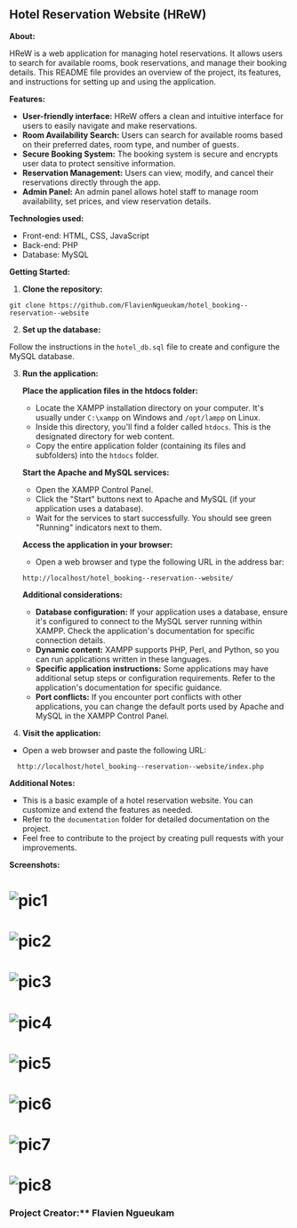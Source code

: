 ## Hotel Reservation Website (HReW) 

**About:**

HReW is a web application for managing hotel reservations. It allows users to search for available rooms, book reservations, and manage their booking details. This README file provides an overview of the project, its features, and instructions for setting up and using the application.

**Features:**

* **User-friendly interface:** HReW offers a clean and intuitive interface for users to easily navigate and make reservations.
* **Room Availability Search:** Users can search for available rooms based on their preferred dates, room type, and number of guests.
* **Secure Booking System:** The booking system is secure and encrypts user data to protect sensitive information.
* **Reservation Management:** Users can view, modify, and cancel their reservations directly through the app.
* **Admin Panel:** An admin panel allows hotel staff to manage room availability, set prices, and view reservation details.

**Technologies used:**

* Front-end: HTML, CSS, JavaScript
* Back-end: PHP
* Database: MySQL

**Getting Started:**

1. **Clone the repository:**

```
git clone https://github.com/FlavienNgueukam/hotel_booking--reservation--website
```

2. **Set up the database:**

Follow the instructions in the `hotel_db.sql` file to create and configure the MySQL database.

3. **Run the application:**

    **Place the application files in the htdocs folder:**

      - Locate the XAMPP installation directory on your computer. It's usually under `C:\xampp` on Windows and `/opt/lampp` on Linux.
      - Inside this directory, you'll find a folder called `htdocs`. This is the designated directory for web content.
      - Copy the entire application folder (containing its files and subfolders) into the `htdocs` folder.

   **Start the Apache and MySQL services:**

      - Open the XAMPP Control Panel.
      - Click the "Start" buttons next to Apache and MySQL (if your application uses a database).
      - Wait for the services to start successfully. You should see green "Running" indicators next to them.

   **Access the application in your browser:**

      - Open a web browser and type the following URL in the address bar:

   ```
   http://localhost/hotel_booking--reservation--website/
   ```

   **Additional considerations:**

   - **Database configuration:** If your application uses a database, ensure it's configured to connect to the MySQL server running within XAMPP. Check the application's documentation for specific connection details.
   - **Dynamic content:** XAMPP supports PHP, Perl, and Python, so you can run applications written in these languages.
   - **Specific application instructions:** Some applications may have additional setup steps or configuration requirements. Refer to the application's documentation for specific guidance.
   - **Port conflicts:** If you encounter port conflicts with other applications, you can change the default ports used by Apache and MySQL in the XAMPP Control Panel.


4. **Visit the application:**

- Open a web browser and paste the following URL:

```
  http://localhost/hotel_booking--reservation--website/index.php
```

**Additional Notes:**

* This is a basic example of a hotel reservation website. You can customize and extend the features as needed.
* Refer to the `documentation` folder for detailed documentation on the project.
* Feel free to contribute to the project by creating pull requests with your improvements.

**Screenshots:**

![pic1](https://github.com/FlavienNgueukam/hotel_booking--reservation--website/assets/118117597/cc3d45d8-0206-4670-9663-b5b2537fec46)
=================================================================================================================================================
![pic2](https://github.com/FlavienNgueukam/hotel_booking--reservation--website/assets/118117597/14b16889-8d03-47cc-bc9b-c3f45cb78331)
=================================================================================================================================================
![pic3](https://github.com/FlavienNgueukam/hotel_booking--reservation--website/assets/118117597/92c59a3e-7eb2-4da0-8cf9-4a3665634e99)
=================================================================================================================================================
![pic4](https://github.com/FlavienNgueukam/hotel_booking--reservation--website/assets/118117597/c7066cda-7c9b-4f79-9db9-53e519469c67)
=================================================================================================================================================
![pic5](https://github.com/FlavienNgueukam/hotel_booking--reservation--website/assets/118117597/0074de1e-0ac3-4d10-ab8e-e9317fc69010)
=================================================================================================================================================
![pic6](https://github.com/FlavienNgueukam/hotel_booking--reservation--website/assets/118117597/0d910482-a055-4c7e-b0d7-6150ff8decb5)
=================================================================================================================================================
![pic7](https://github.com/FlavienNgueukam/hotel_booking--reservation--website/assets/118117597/bc006ec8-fece-4ece-b914-dfbfcd8ea0d6)
=================================================================================================================================================
![pic8](https://github.com/FlavienNgueukam/hotel_booking--reservation--website/assets/118117597/baa08d5f-a998-4781-87ad-bab60554e15d)
=================================================================================================================================================



### Project Creator:** Flavien Ngueukam
